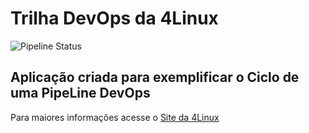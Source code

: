 # Trilha DevOps da 4Linux

<!-- Altere a Flag abaixo com sua URL do seu usuário do Github -->

![Pipeline Status](https://github.com/arnaldofilh0/DevOpsLab-HelloWorld/actions/workflows/pipeline.yml/badge.svg) 


## Aplicação criada para exemplificar o Ciclo de uma PipeLine DevOps


Para maiores informações acesse o [Site da 4Linux](https://www.4linux.com.br/cursos/devops)
